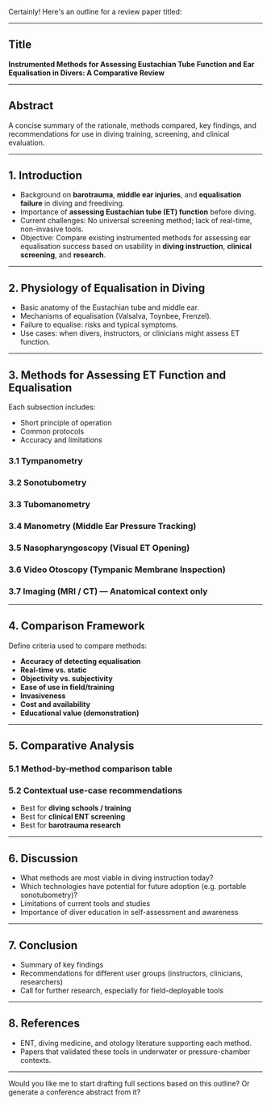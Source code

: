 Certainly! Here's an outline for a review paper titled:

---

## **Title**

**Instrumented Methods for Assessing Eustachian Tube Function and Ear Equalisation in Divers: A Comparative Review**

---

## **Abstract**

A concise summary of the rationale, methods compared, key findings, and recommendations for use in diving training, screening, and clinical evaluation.

---

## **1. Introduction**

* Background on **barotrauma**, **middle ear injuries**, and **equalisation failure** in diving and freediving.
* Importance of **assessing Eustachian tube (ET) function** before diving.
* Current challenges: No universal screening method; lack of real-time, non-invasive tools.
* Objective: Compare existing instrumented methods for assessing ear equalisation success based on usability in **diving instruction**, **clinical screening**, and **research**.

---

## **2. Physiology of Equalisation in Diving**

* Basic anatomy of the Eustachian tube and middle ear.
* Mechanisms of equalisation (Valsalva, Toynbee, Frenzel).
* Failure to equalise: risks and typical symptoms.
* Use cases: when divers, instructors, or clinicians might assess ET function.

---

## **3. Methods for Assessing ET Function and Equalisation**

Each subsection includes:

* Short principle of operation
* Common protocols
* Accuracy and limitations

### 3.1 Tympanometry

### 3.2 Sonotubometry

### 3.3 Tubomanometry

### 3.4 Manometry (Middle Ear Pressure Tracking)

### 3.5 Nasopharyngoscopy (Visual ET Opening)

### 3.6 Video Otoscopy (Tympanic Membrane Inspection)

### 3.7 Imaging (MRI / CT) — Anatomical context only

---

## **4. Comparison Framework**

Define criteria used to compare methods:

* **Accuracy of detecting equalisation**
* **Real-time vs. static**
* **Objectivity vs. subjectivity**
* **Ease of use in field/training**
* **Invasiveness**
* **Cost and availability**
* **Educational value (demonstration)**

---

## **5. Comparative Analysis**

### 5.1 Method-by-method comparison table

### 5.2 Contextual use-case recommendations

* Best for **diving schools / training**
* Best for **clinical ENT screening**
* Best for **barotrauma research**

---

## **6. Discussion**

* What methods are most viable in diving instruction today?
* Which technologies have potential for future adoption (e.g. portable sonotubometry)?
* Limitations of current tools and studies
* Importance of diver education in self-assessment and awareness

---

## **7. Conclusion**

* Summary of key findings
* Recommendations for different user groups (instructors, clinicians, researchers)
* Call for further research, especially for field-deployable tools

---

## **8. References**

* ENT, diving medicine, and otology literature supporting each method.
* Papers that validated these tools in underwater or pressure-chamber contexts.

---

Would you like me to start drafting full sections based on this outline? Or generate a conference abstract from it?
